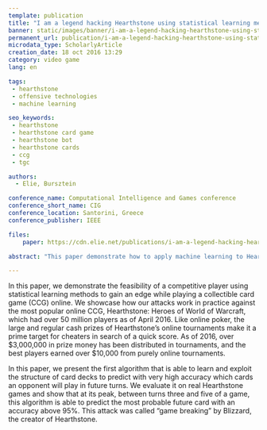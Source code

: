 ```yaml
---
template: publication
title: "I am a legend hacking Hearthstone using statistical learning methods"
banner: static/images/banner/i-am-a-legend-hacking-hearthstone-using-statistical-learning-methods.jpg
permanent_url: publication/i-am-a-legend-hacking-hearthstone-using-statistical-learning-method
microdata_type: ScholarlyArticle
creation_date: 18 oct 2016 13:29
category: video game
lang: en

tags: 
 - hearthstone
 - offensive technologies
 - machine learning

seo_keywords: 
 - hearthstone
 - hearthstone card game
 - hearthstone bot
 - hearthstone cards 
 - ccg
 - tgc

authors:
  - Elie, Bursztein

conference_name: Computational Intelligence and Games conference
conference_short_name: CIG
conference_location: Santorini, Greece
conference_publisher: IEEE

files:
    paper: https://cdn.elie.net/publications/i-am-a-legend-hacking-hearthstone-using-statistical-learning-methods.pdf

abstract: "This paper demonstrate how to apply machine learning to Hearthstone to predict opponent future plays and game outcome."

---
```

In this paper, we demonstrate the feasibility of a
competitive player using statistical learning methods to gain
an edge while playing a collectible card game (CCG) online.
We showcase how our attacks work in practice against the
most popular online CCG, Hearthstone: Heroes of World
of Warcraft, which had over 50 million players as of April 2016.
Like online poker, the large and regular cash prizes of
Hearthstone’s online tournaments make it a prime target for
cheaters in search of a quick score. As of 2016, over $3,000,000
in prize money has been distributed in tournaments, and
the best players earned over $10,000 from purely online
tournaments.

In this paper, we present the first algorithm that is able
to learn and exploit the structure of card decks to predict
with very high accuracy which cards an opponent will play in
future turns. We evaluate it on real Hearthstone games and
show that at its peak, between turns three and five of a game,
this algorithm is able to predict the most probable future card
with an accuracy above 95%. This attack was called “game
breaking” by Blizzard, the creator of Hearthstone.